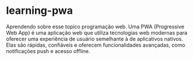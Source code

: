 # learning-pwa

Aprendendo sobre esse topico programação web.
Uma PWA (Progressive Web App) é uma aplicação web que utiliza tecnologias web modernas para oferecer uma experiência de usuário semelhante à de aplicativos nativos. Elas são rápidas, confiáveis e oferecem funcionalidades avançadas, como notificações push e acesso offline.
